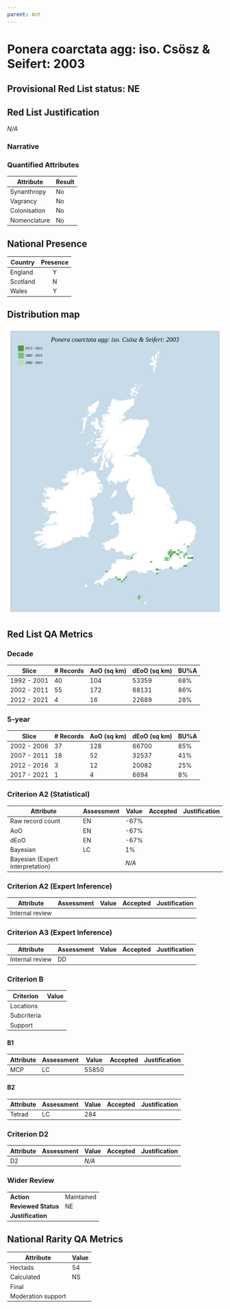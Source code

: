 ```yaml
---
parent: Ant
---
```


# Ponera coarctata agg: iso. Csösz & Seifert: 2003

## Provisional Red List status: NE


## Red List Justification
*N/A*

### Narrative




### Quantified Attributes
|Attribute|Result|
|---|---|
|Synanthropy|No|
|Vagrancy|No|
|Colonisation|No|
|Nomenclature|No|




## National Presence
|Country|Presence
|---|:-:|
|England|Y|
|Scotland|N|
|Wales|Y|


## Distribution map
![](../map/506.svg)

## Red List QA Metrics
### Decade
| Slice | # Records | AoO (sq km) | dEoO (sq km) |BU%A |
|---|---|---|---|---|
|1992 - 2001|40|104|53359|68%|
|2002 - 2011|55|172|68131|86%|
|2012 - 2021|4|16|22689|28%|

### 5-year
| Slice | # Records | AoO (sq km) | dEoO (sq km) |BU%A |
|---|---|---|---|---|
|2002 - 2006|37|128|66700|85%|
|2007 - 2011|18|52|32537|41%|
|2012 - 2016|3|12|20082|25%|
|2017 - 2021|1|4|6694|8%|

### Criterion A2 (Statistical)
|Attribute|Assessment|Value|Accepted|Justification
|---|---|---|---|---|
|Raw record count|EN|-67%|||
|AoO|EN|-67%|||
|dEoO|EN|-67%|||
|Bayesian|LC|1%|||
|Bayesian (Expert interpretation)||*N/A*|||

### Criterion A2 (Expert Inference)
|Attribute|Assessment|Value|Accepted|Justification
|---|---|---|---|---|
|Internal review|||||

### Criterion A3 (Expert Inference)
|Attribute|Assessment|Value|Accepted|Justification
|---|---|---|---|---|
|Internal review|DD||||

### Criterion B
|Criterion| Value|
|---|---|
|Locations||
|Subcriteria||
|Support||

#### B1
|Attribute|Assessment|Value|Accepted|Justification
|---|---|---|---|---|
|MCP|LC|55850|||

#### B2
|Attribute|Assessment|Value|Accepted|Justification
|---|---|---|---|---|
|Tetrad|LC|284|||

### Criterion D2
|Attribute|Assessment|Value|Accepted|Justification
|---|---|---|---|---|
|D2||*N/A*|||

### Wider Review
|  |  |
|---|---|
|**Action**|Maintained|
|**Reviewed Status**|NE|
|**Justification**||

## National Rarity QA Metrics
|Attribute|Value|
|---|---|
|Hectads|54|
|Calculated|NS|
|Final||
|Moderation support||
